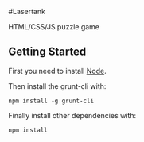#Lasertank

HTML/CSS/JS puzzle game

## Getting Started
First you need to install [Node](http://nodejs.org/).

Then install the grunt-cli with:
```shell
npm install -g grunt-cli
```

Finally install other dependencies with:
```shell
npm install
```

